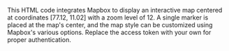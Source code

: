 This HTML code integrates Mapbox to display an interactive map centered at coordinates [77.12, 11.02] with a zoom level of 12.
A single marker is placed at the map's center, and the map style can be customized using Mapbox's various options. 
Replace the access token with your own for proper authentication.
